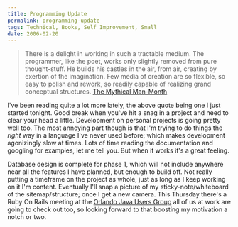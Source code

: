 ```yaml
---
title: Programming Update
permalink: programming-update
tags: Technical, Books, Self Improvement, Small
date: 2006-02-20
---
```


> There is a delight in working in such a tractable medium. The programmer, like the poet, works only slightly removed from pure thought-stuff. He builds his castles in the air, from air, creating by exertion of the imagination. Few media of creation are so flexible, so easy to polish and rework, so readily capable of realizing grand conceptual structures.
[The Mythical Man-Month](http://www.amazon.com/The-Mythical-Man-Month-Engineering-Anniversary/dp/0201835959)

I've been reading quite a lot more lately, the above quote being one I just started tonight. Good break when you've hit a snag in a project and need to clear your head a little. Development on personal projects is going pretty well too. The most annoying part though is that I'm trying to do things the _right_ way in a language I've never used before; which makes development agonizingly slow at times. Lots of time reading the documentation and googling for examples, let me tell you. But when it works it's a great feeling.

Database design is complete for phase 1, which will not include anywhere near all the features I have planned, but enough to build off. Not really putting a timeframe on the project as whole, just as long as I keep working on it I'm content. Eventually I'll snap a picture of my sticky-note/whiteboard of the sitemap/structure; once I get a new camera. This Thursday there's a Ruby On Rails meeting at the [Orlando Java Users Group](http://www.orlandojug.org/) all of us at work are going to check out too, so looking forward to that boosting my motivation a notch or two.
